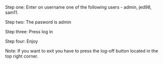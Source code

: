 Step one: Enter on username one of the following users - admin, jed98, sam11.

Step two: The pasword is admin

Step three: Press log in 

Step four: Enjoy

Note: If you want to exit you have to press the log-off button located in the top right corner. 